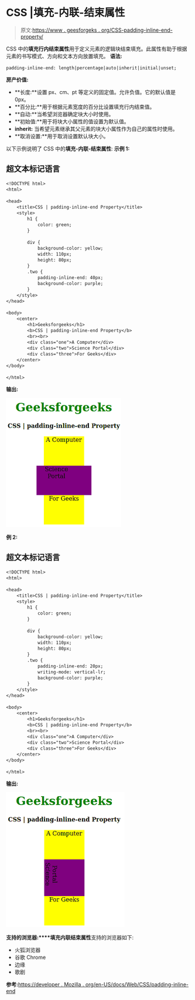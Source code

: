 # CSS |填充-内联-结束属性

> 原文:[https://www . geesforgeks . org/CSS-padding-inline-end-property/](https://www.geeksforgeeks.org/css-padding-inline-end-property/)

CSS 中的**填充行内结束属性**用于定义元素的逻辑块结束填充。此属性有助于根据元素的书写模式、方向和文本方向放置填充。
**语法:**

```
padding-inline-end: length|percentage|auto|inherit|initial|unset;
```

**房产价值:**

*   **长度:**设置 px、cm、pt 等定义的固定值。允许负值。它的默认值是 0px。
*   **百分比:**用于根据元素宽度的百分比设置填充行内结束值。
*   **自动:**当希望浏览器确定块大小时使用。
*   **初始值:**用于将块大小属性的值设置为默认值。
*   **inherit:** 当希望元素继承其父元素的块大小属性作为自己的属性时使用。
*   **取消设置:**用于取消设置默认块大小。

以下示例说明了 CSS 中的**填充-内联-结束属性**:
**示例 1:**

## 超文本标记语言

```
<!DOCTYPE html>
<html>

<head>
    <title>CSS | padding-inline-end Property</title>
    <style>
        h1 {
            color: green;
        }

        div {
            background-color: yellow;
            width: 110px;
            height: 80px;
        }
        .two {
            padding-inline-end: 40px;
            background-color: purple;
        }
    </style>
</head>

<body>
    <center>
        <h1>Geeksforgeeks</h1>
        <b>CSS | padding-inline-end Property</b>
        <br><br>
        <div class="one">A Computer</div>
        <div class="two">Science Portal</div>
        <div class="three">For Geeks</div>
    </center>
</body>

</html>                   
```

**输出:**

![](img/18a7c957d2ab7dd55d74dd3212cc48b1.png)

**例 2:**

## 超文本标记语言

```
<!DOCTYPE html>
<html>

<head>
    <title>CSS | padding-inline-end Property</title>
    <style>
        h1 {
            color: green;
        }

        div {
            background-color: yellow;
            width: 110px;
            height: 80px;
        }
        .two {
            padding-inline-end: 20px;
            writing-mode: vertical-lr;
            background-color: purple;
        }
    </style>
</head>

<body>
    <center>
        <h1>Geeksforgeeks</h1>
        <b>CSS | padding-inline-end Property</b>
        <br><br>
        <div class="one">A Computer</div>
        <div class="two">Science Portal</div>
        <div class="three">For Geeks</div>
    </center>
</body>

</html>                                      
```

**输出:**

![](img/caf22ad2c1752c379068f76675075c1a.png)

**支持的浏览器:****填充内联结束属性**支持的浏览器如下:

*   火狐浏览器
*   谷歌 Chrome
*   边缘
*   歌剧

**参考:**[https://developer . Mozilla . org/en-US/docs/Web/CSS/padding-inline-end](https://developer.mozilla.org/en-US/docs/Web/CSS/padding-inline-end)